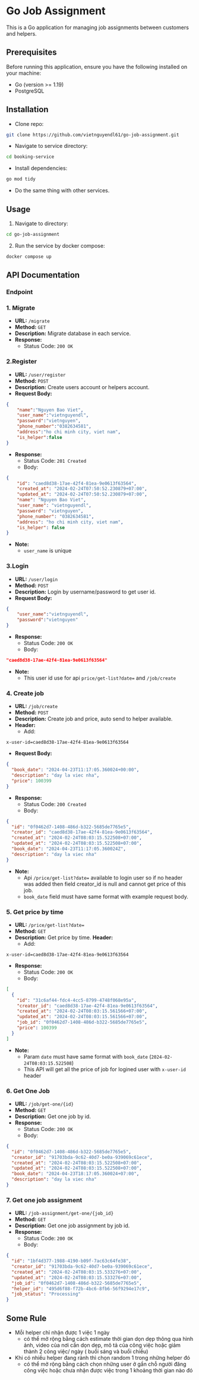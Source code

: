 # Go Job Assignment

This is a Go application for managing job assignments between customers and helpers.

## Prerequisites

Before running this application, ensure you have the following installed on your machine:

- Go (version >= 1.19)
- PostgreSQL

## Installation
* Clone repo:
```bash
git clone https://github.com/vietnguyendl61/go-job-assignment.git
```

* Navigate to service directory:
```bash
cd booking-service 
```
* Install dependencies:
```bash
go mod tidy
```

* Do the same thing with other services.
## Usage
1. Navigate to directory:
```bash
cd go-job-assignment 
```
2. Run the service by docker compose:
```bash
docker compose up
```

## API Documentation
### Endpoint
### 1. Migrate
- **URL:** `/migrate`
- **Method:** `GET`
- **Description:** Migrate database in each service.
- **Response:**
  * Status Code: `200 OK`

### 2.Register
- **URL:** `/user/register`
- **Method:** `POST`
- **Description:** Create users account or helpers account.
- **Request Body:**
```json
{
    "name":"Nguyen Bao Viet",
    "user_name":"vietnguyendl",
    "password":"vietnguyen",
    "phone_number":"0382634581",
    "address":"ho chi minh city, viet nam",
    "is_helper":false
}
```
- **Response:**
    * Status Code: `201 Created`
    * Body:
```json
{
    "id": "caed8d38-17ae-42f4-81ea-9e0613f63564",
    "created_at": "2024-02-24T07:50:52.230879+07:00",
    "updated_at": "2024-02-24T07:50:52.230879+07:00",
    "name": "Nguyen Bao Viet",
    "user_name": "vietnguyendl",
    "password": "vietnguyen",
    "phone_number": "0382634581",
    "address": "ho chi minh city, viet nam",
    "is_helper": false
}
```
- **Note:**
  * `user_name` is unique

### 3.Login
- **URL:** `/user/login`
- **Method:** `POST`
- **Description:** Login by username/password to get user id.
- **Request Body:**
```json
{
    "user_name":"vietnguyendl",
    "password":"vietnguyen"
}
```
- **Response:**
    * Status Code: `200 OK`
    * Body:
```json
"caed8d38-17ae-42f4-81ea-9e0613f63564"
```
- **Note:**
  * This user id use for api `price/get-list?date=` and `/job/create`

### 4. Create job
- **URL:** `/job/create`
- **Method:** `POST`
- **Description:** Create job and price, auto send to helper available.
- **Header:**
    * Add:
```
x-user-id=caed8d38-17ae-42f4-81ea-9e0613f63564
```
- **Request Body:**
```json
{
  "book_date": "2024-04-23T11:17:05.360024+00:00",
  "description": "day la viec nha",
  "price": 100399
}
```
- **Response:**
    * Status Code: `200 Created`
    * Body:
```json
{
  "id": "0f0462d7-1408-486d-b322-5685de7765e5",
  "creator_id": "caed8d38-17ae-42f4-81ea-9e0613f63564",
  "created_at": "2024-02-24T08:03:15.522508+07:00",
  "updated_at": "2024-02-24T08:03:15.522508+07:00",
  "book_date": "2024-04-23T11:17:05.360024Z",
  "description": "day la viec nha"
}
```
- **Note:**
  * Api `/price/get-list?date=` available to login user so if no header was added then field creator_id is null and cannot get price of this job.
  * `book_date` field must have same format with example request body.
  
### 5. Get price by time
- **URL:** `/price/get-list?date=`
- **Method:** `GET`
- **Description:** Get price by time.
**Header:**
    * Add:
```
x-user-id=caed8d38-17ae-42f4-81ea-9e0613f63564
```
- **Response:**
    * Status Code: `200 OK`
    * Body:
```json
[
  {
    "id": "31c6af44-fdc4-4cc5-8799-4748f068e95a",
    "creator_id": "caed8d38-17ae-42f4-81ea-9e0613f63564",
    "created_at": "2024-02-24T08:03:15.561566+07:00",
    "updated_at": "2024-02-24T08:03:15.561566+07:00",
    "job_id": "0f0462d7-1408-486d-b322-5685de7765e5",
    "price": 100399
  }
]
```
- **Note:**
    * Param `date` must have same format with `book_date` (`2024-02-24T08:03:15.522508`)
    * This API will get all the price of job for logined user with `x-user-id` header

### 6. Get One Job
- **URL:** `/job/get-one/{id}`
- **Method:** `GET`
- **Description:** Get one job by id.
- **Response:**
    * Status Code: `200 OK`
    * Body:
```json
{
  "id": "0f0462d7-1408-486d-b322-5685de7765e5",
  "creator_id": "91703bda-9c62-40d7-be0a-939069c61ece",
  "created_at": "2024-02-24T08:03:15.522508+07:00",
  "updated_at": "2024-02-24T08:03:15.522508+07:00",
  "book_date": "2024-04-23T18:17:05.360024+07:00",
  "description": "day la viec nha"
}
```

### 7. Get one job assignment
- **URL:** `/job-assignment/get-one/{job_id}`
- **Method:** `GET`
- **Description:** Get one job assignment by job id.
- **Response:**
    * Status Code: `200 OK`
    * Body:
```json
{
  "id": "1bf4d377-1988-4190-b09f-7ac63c64fe38",
  "creator_id": "91703bda-9c62-40d7-be0a-939069c61ece",
  "created_at": "2024-02-24T08:03:15.533276+07:00",
  "updated_at": "2024-02-24T08:03:15.533276+07:00",
  "job_id": "0f0462d7-1408-486d-b322-5685de7765e5",
  "helper_id": "495d6f88-f72b-4bc6-8fb6-56f9294e17c9",
  "job_status": "Processing"
}
```
## Some Rule
- Mỗi helper chỉ nhận được 1 việc 1 ngày
  - có thể mở rộng bằng cách estimate thời gian dọn dẹp thông qua hình ảnh, video của nơi cần dọn dẹp, mô tả của công việc hoặc giảm thành 2 công việc/ ngày ( buổi sáng và buổi chiều)
- Khi có nhiều helper đang rảnh thì chọn random 1 trong những helper đó
    - có thể mở rộng bằng cách chọn những user ở gần chỗ người đăng công việc hoặc chưa nhận được việc trong 1 khoảng thời gian nào đó

